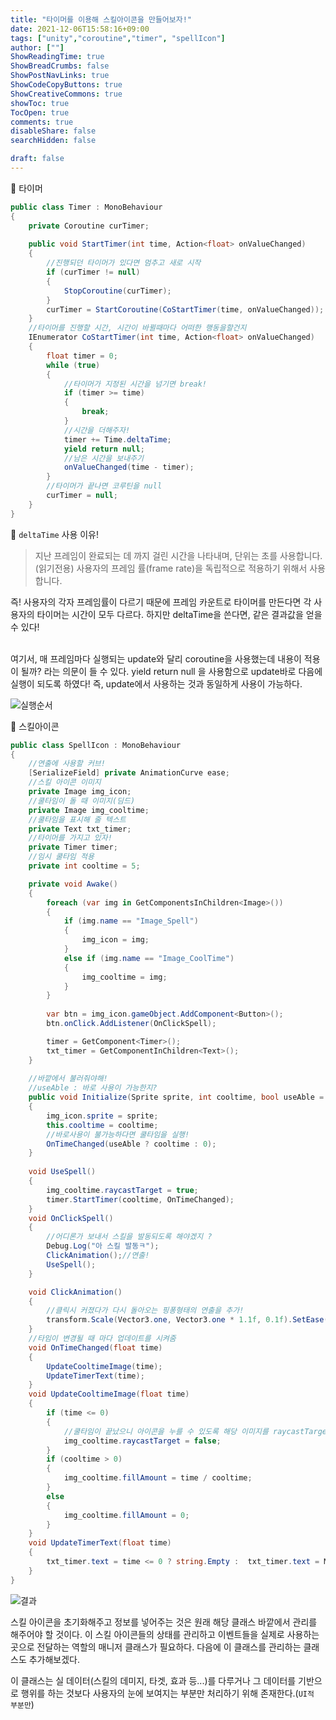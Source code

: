 ```yaml
---
title: "타이머를 이용해 스킬아이콘을 만들어보자!"
date: 2021-12-06T15:58:16+09:00
tags: ["unity","coroutine","timer", "spellIcon"]
author: [""]
ShowReadingTime: true
ShowBreadCrumbs: false
ShowPostNavLinks: true
ShowCodeCopyButtons: true
ShowCreativeCommons: true
showToc: true
TocOpen: true
comments: true
disableShare: false
searchHidden: false

draft: false
---
```


🍑 타이머
```csharp
public class Timer : MonoBehaviour
{
    private Coroutine curTimer;
    
    public void StartTimer(int time, Action<float> onValueChanged)
    {
        //진행되던 타이머가 있다면 멈추고 새로 시작
        if (curTimer != null)
        {
            StopCoroutine(curTimer);
        }
        curTimer = StartCoroutine(CoStartTimer(time, onValueChanged));
    }
    //타이머를 진행할 시간, 시간이 바뀔때마다 어떠한 행동을할건지
    IEnumerator CoStartTimer(int time, Action<float> onValueChanged)
    {
        float timer = 0;
        while (true)
        {
            //타이머가 지정된 시간을 넘기면 break!
            if (timer >= time)
            {
                break;
            }
            //시간을 더해주자!
            timer += Time.deltaTime;
            yield return null;
            //남은 시간을 보내주기
            onValueChanged(time - timer);
        }
        //타이머가 끝나면 코루틴을 null
        curTimer = null;
    }
}
```

💚 `deltaTime` 사용 이유!

>지난 프레임이 완료되는 데 까지 걸린 시간을 나타내며, 단위는 초를 사용합니다.(읽기전용)
사용자의 프레임 률(frame rate)을 독립적으로 적용하기 위해서 사용합니다.

즉! 사용자의 각자 프레임률이 다르기 때문에 프레임 카운트로 타이머를 만든다면 각 사용자의 타이머는 시간이 모두 다르다.
하지만 deltaTime을 쓴다면, 같은 결과값을 얻을 수 있다!

<br>
여기서, 매 프레임마다 실행되는 update와 달리 coroutine을 사용했는데 내용이 적용이 될까? 라는 의문이 들 수 있다. 
yield return null 을 사용함으로 update바로 다음에 실행이 되도록 하였다! 즉, update에서 사용하는 것과 동일하게 사용이 가능하다.

![실행순서](/images/studying13_0.PNG)


🍑 스킬아이콘
```csharp
public class SpellIcon : MonoBehaviour
{
    //연출에 사용할 커브!
    [SerializeField] private AnimationCurve ease;
    //스킬 아이콘 이미지
    private Image img_icon;
    //쿨타임이 돌 때 이미지(딤드)
    private Image img_cooltime;
    //쿨타임을 표시해 줄 텍스트
    private Text txt_timer;
    //타이머를 가지고 있자!
    private Timer timer;
    //임시 쿨타임 적용
    private int cooltime = 5;

    private void Awake()
    {
        foreach (var img in GetComponentsInChildren<Image>())
        {
            if (img.name == "Image_Spell")
            {
                img_icon = img;
            }
            else if (img.name == "Image_CoolTime")
            {
                img_cooltime = img;
            }
        }
        
        var btn = img_icon.gameObject.AddComponent<Button>();
        btn.onClick.AddListener(OnClickSpell);

        timer = GetComponent<Timer>();
        txt_timer = GetComponentInChildren<Text>();
    }
    
    //바깥에서 불러줘야해!
    //useAble : 바로 사용이 가능한지?
    public void Initialize(Sprite sprite, int cooltime, bool useAble = true)
    {
        img_icon.sprite = sprite;
        this.cooltime = cooltime;
        //바로사용이 불가능하다면 쿨타임을 실행!
        OnTimeChanged(useAble ? cooltime : 0);
    }
    
    void UseSpell()
    {
        img_cooltime.raycastTarget = true;
        timer.StartTimer(cooltime, OnTimeChanged);
    }
    void OnClickSpell()
    {
        //어디론가 보내서 스킬을 발동되도록 해야겠지 ?
        Debug.Log("아 스킬 발동ㅋ");
        ClickAnimation();//연출!
        UseSpell();
    }

    void ClickAnimation()
    {
        //클릭시 커졌다가 다시 돌아오는 핑퐁형태의 연출을 추가!
        transform.Scale(Vector3.one, Vector3.one * 1.1f, 0.1f).SetEase(ease,true).Play();
    }
    //타임이 변경될 때 마다 업데이트를 시켜줌
    void OnTimeChanged(float time)
    {
        UpdateCooltimeImage(time);
        UpdateTimerText(time);
    }
    void UpdateCooltimeImage(float time)
    {
        if (time <= 0)
        {
            //쿨타임이 끝났으니 아이콘을 누를 수 있도록 해당 이미지를 raycastTarget을 꺼줌.
            img_cooltime.raycastTarget = false;
        }
        if (cooltime > 0)
        {
            img_cooltime.fillAmount = time / cooltime;
        }
        else
        {
            img_cooltime.fillAmount = 0;
        }
    }
    void UpdateTimerText(float time)
    {
        txt_timer.text = time <= 0 ? string.Empty :  txt_timer.text = Math.Ceiling(time).ToString();
    }
}
```

![결과](/images/studying13_1.PNG)

스킬 아이콘을 초기화해주고 정보를 넣어주는 것은 원래 해당 클래스 바깥에서 관리를 해주어야 할 것이다.
이 스킬 아이콘들의 상태를 관리하고 이벤트들을 실제로 사용하는 곳으로 전달하는 역할의 매니저 클래스가 필요하다. 다음에 이 클래스를 관리하는 클래스도 추가해보겠다.
<br>

이 클래스는 실 데이터(스킬의 데미지, 타겟, 효과 등...)를 다루거나 그 데이터를 기반으로 행위를 하는 것보다 사용자의 눈에 보여지는 부분만 처리하기 위해 존재한다.(`UI적 부분만`)
